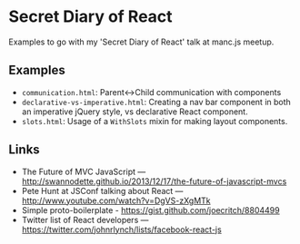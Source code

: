 Secret Diary of React
=====================

Examples to go with my 'Secret Diary of React' talk at manc.js meetup.

## Examples

+ `communication.html`: Parent<->Child communication with components
+ `declarative-vs-imperative.html`: Creating a nav bar component in both an imperative jQuery style, vs declarative React component.
+ `slots.html`: Usage of a `WithSlots` mixin for making layout components.

## Links

+ The Future of MVC JavaScript — http://swannodette.github.io/2013/12/17/the-future-of-javascript-mvcs
+ Pete Hunt at JSConf talking about React — http://www.youtube.com/watch?v=DgVS-zXgMTk
+ Simple proto-boilerplate - https://gist.github.com/joecritch/8804499
+ Twitter list of React developers — https://twitter.com/johnrlynch/lists/facebook-react-js
